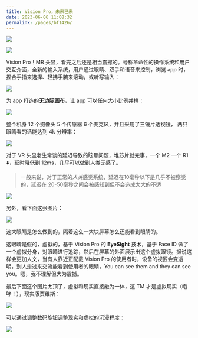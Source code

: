 ```yaml
---
title: Vision Pro，未来已来
date: 2023-06-06 11:08:32
permalink: /pages/bf1426/
---
```

![](https://cs-wiki.oss-cn-shanghai.aliyuncs.com/Apple-WWCD23-Vision-Pro-glass-230605_big.jpg.large.jpg)

![](https://cs-wiki.oss-cn-shanghai.aliyuncs.com/image-20230606112005036.png)

Vision Pro！MR 头显，看完之后还是相当震撼的。号称革命性的操作系统和用户交互介面，全新的输入系统，用户通过眼睛、双手和语音来控制，浏览 app 时，捏合手指来选择、轻拂手腕来滚动，或听写输入：

![](https://cs-wiki.oss-cn-shanghai.aliyuncs.com/image-20230606114137156.png)

为 app 打造的**无边际画布**，让 app 可以任何大小比例并排：

![](https://cs-wiki.oss-cn-shanghai.aliyuncs.com/image-20230606115116365.png)

整个机身 12 个摄像头 5 个传感器 6 个麦克风，并且采用了三镜片透视镜， 两只眼睛看的话能达到 4k 分辨率：

![](https://cs-wiki.oss-cn-shanghai.aliyuncs.com/image-20230606112345193.png)

对于 VR 头显老生常谈的延迟导致的眩晕问题，堆芯片就完事，一个 M2 一个 R1 ⬇️，延时降低到 12ms，几乎可以做到人类无感了。

> 一般来说，对于正常的*人类*感觉系统，延迟在10毫秒以下是几乎不被察觉的，延迟在 20-50毫秒之间会被感知到但不会造成太大的不适

![](https://cs-wiki.oss-cn-shanghai.aliyuncs.com/image-20230606112538970.png)

另外，看下面这张图片：

![](https://cs-wiki.oss-cn-shanghai.aliyuncs.com/image-20230606112951570.png)

这大眼睛是怎么做到的，隔着这么一大块屏幕怎么还能看到眼睛的。

这眼睛是假的，虚拟的，基于 Vision Pro 的 **EyeSight** 技术，基于 Face ID 做了一个虚拟分身，对眼睛进行追踪，然后在屏幕的外面展示出这个虚拟眼镜。据说这样会更加人文，当有人靠近正配戴 Vision Pro 的使用者时，设备的视区会变透明，别人走过来交流能看到使用者的眼睛，You can see them and they can see you。嗯，我不理解但大为震撼。

最后下面这个图片太顶了，虚拟和现实直接融为一体，这 TM 才是虚拟现实（咆哮！），现实版贾维斯：

![](https://cs-wiki.oss-cn-shanghai.aliyuncs.com/image-20230606113743070.png)

可以通过调整数码旋钮调整现实和虚拟的沉浸程度：

![](https://cs-wiki.oss-cn-shanghai.aliyuncs.com/image-20230606115306251.png)